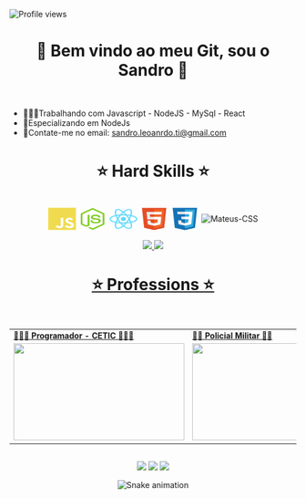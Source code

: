 ![Profile views](https://gpvc.arturio.dev/Sogan87)  

 <div align="center" size = "18"><h1>🎍 Bem vindo ao meu Git, sou o Sandro 🎍</h1></div><br>

- 👨🏾‍💻Trabalhando com Javascript - NodeJS - MySql - React
- 📖Especializando em NodeJs
- 📧Contate-me no email: sandro.leoanrdo.ti@gmail.com

<div align="center" size = "16"><h1> ⭐️ Hard Skills ⭐️</h1></div><br>
<div align="center">

  <div style="display: inline_block">
  <img align="center" alt="Mateus-Js" height="40" width="50" src="https://raw.githubusercontent.com/devicons/devicon/master/icons/javascript/javascript-plain.svg">
  <img align="center" alt="Mateus-Ts" height="40" width="50" src="https://raw.githubusercontent.com/devicons/devicon/master/icons/nodejs/nodejs-original.svg">
  <img align="center" alt="Mateus-React" height="40" width="50" src="https://raw.githubusercontent.com/devicons/devicon/master/icons/react/react-original.svg">
  <img align="center" alt="Mateus-HTML" height="40" width="50" src="https://raw.githubusercontent.com/devicons/devicon/master/icons/html5/html5-original.svg">
  <img align="center" alt="Mateus-CSS" height="40" width="50" src="https://raw.githubusercontent.com/devicons/devicon/master/icons/css3/css3-original.svg">
  <img align="center" alt="Mateus-CSS" height="40" width="50"img src="https://cdn.jsdelivr.net/gh/devicons/devicon/icons/bootstrap/bootstrap-original.svg" >
</div>

<div align="center"><br>
  <a href="https://github.com/Sogan87">
  <img height="180em" src="https://github-readme-stats.vercel.app/api?username=Sogan87&show_icons=true&theme=tokyonight&include_all_commits=true&count_private=true"/>
  <img height="180em" src="https://github-readme-stats.vercel.app/api/top-langs/?username=Sogan87&layout=compact&langs_count=7&theme=tokyonight"/>
    
<div align="center" size = "16"><h1> ⭐️ Professions ⭐️</h1></div>
  
  <div align="center"><br>
  <table>
    <tr>
      <td>
        <b>👨🏾‍💻 Programador - CETIC 👨🏾‍💻</b>
      </td>
      <td>
        <b>👮🏽 Policial Militar 👮🏽</b>
      </td>
    </tr>
    <tr>
      <td>
        <img src="https://reactiongifs.me/cdn-cgi/imagedelivery/S36QsAbHn6yI9seDZ7V8aA/38434155-d1ec-4933-5b1e-94a07a5b6500/w=500" width="300px" height="170px">
      </td>
      <td>
          <img src="https://reactiongifs.me/cdn-cgi/imagedelivery/S36QsAbHn6yI9seDZ7V8aA/ea949a90-f270-450c-c811-d44253cd8400/w=480" width="300px" height="170px">
      </td>
    </tr>
  </table>
</div>
  
 ##
  
  <div> 
  <a href="https://www.instagram.com/sandro.lleonardo/ target="_blank"><img src="https://img.shields.io/badge/-Instagram-%23E4405F?style=for-the-badge&logo=instagram&logoColor=white" target="_blank"></a> 
  <a href="https://www.linkedin.com/in/sandro-oliveira-1aa954142/" target="_blank"><img src="https://img.shields.io/badge/-LinkedIn-%230077B5?style=for-the-badge&logo=linkedin&logoColor=white" target="_blank"></a> 
  <a href = "mailto:sandro.leonardo.ti@gmail.com"><img src="https://img.shields.io/badge/-Gmail-%23333?style=for-the-badge&logo=gmail&logoColor=white" target="_blank"></a>
 
  ![Snake animation](https://github.com/Sogan87/Sogan87/blob/output/github-contribution-grid-snake.svg)
 
</div>
